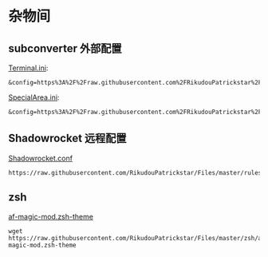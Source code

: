 # 杂物间

## subconverter 外部配置
[Terminal.ini](https://raw.githubusercontent.com/RikudouPatrickstar/Files/master/rules/Terminal.ini):
```
&config=https%3A%2F%2Fraw.githubusercontent.com%2FRikudouPatrickstar%2FFiles%2Fmaster%2Frules%2FTerminal.ini
```

[SpecialArea.ini](https://raw.githubusercontent.com/RikudouPatrickstar/Files/master/rules/SpecialArea.ini):
```
&config=https%3A%2F%2Fraw.githubusercontent.com%2FRikudouPatrickstar%2FFiles%2Fmaster%2Frules%2FSpecialArea.ini
```

## Shadowrocket 远程配置
[Shadowrocket.conf](https://raw.githubusercontent.com/RikudouPatrickstar/Files/master/rules/Shadowrocket.conf)
```
https://raw.githubusercontent.com/RikudouPatrickstar/Files/master/rules/Shadowrocket.conf
```

## zsh
[af-magic-mod.zsh-theme](https://raw.githubusercontent.com/RikudouPatrickstar/Files/master/zsh/af-magic-mod.zsh-theme)
```shell
wget https://raw.githubusercontent.com/RikudouPatrickstar/Files/master/zsh/af-magic-mod.zsh-theme
```
